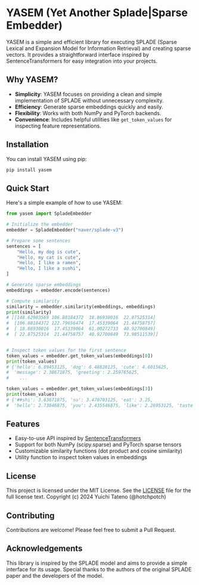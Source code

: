 # YASEM (Yet Another Splade|Sparse Embedder)

YASEM is a simple and efficient library for executing SPLADE (Sparse Lexical and Expansion Model for Information Retrieval) and creating sparse vectors. It provides a straightforward interface inspired by SentenceTransformers for easy integration into your projects.

## Why YASEM?

- **Simplicity**: YASEM focuses on providing a clean and simple implementation of SPLADE without unnecessary complexity.
- **Efficiency**: Generate sparse embeddings quickly and easily.
- **Flexibility**: Works with both NumPy and PyTorch backends.
- **Convenience**: Includes helpful utilities like `get_token_values` for inspecting feature representations.

## Installation

You can install YASEM using pip:

```bash
pip install yasem
```

## Quick Start

Here's a simple example of how to use YASEM:

```python
from yasem import SpladeEmbedder

# Initialize the embedder
embedder = SpladeEmbedder("naver/splade-v3")

# Prepare some sentences
sentences = [
    "Hello, my dog is cute",
    "Hello, my cat is cute",
    "Hello, I like a ramen",
    "Hello, I like a sushi",
]

# Generate sparse embeddings
embeddings = embedder.encode(sentences)

# Compute similarity
similarity = embedder.similarity(embeddings, embeddings)
print(similarity)
# [[148.62903569 106.88184372  18.86930016  22.87525314]
#  [106.88184372 122.79656474  17.45339064  21.44758757]
#  [ 18.86930016  17.45339064  61.00272733  40.92700849]
#  [ 22.87525314  21.44758757  40.92700849  73.98511539]]


# Inspect token values for the first sentence
token_values = embedder.get_token_values(embeddings[0])
print(token_values)
# {'hello': 6.89453125, 'dog': 6.48828125, 'cute': 4.6015625,
#  'message': 2.38671875, 'greeting': 2.259765625,
#    ...

token_values = embedder.get_token_values(embeddings[3])
print(token_values)
# {'##shi': 3.63671875, 'su': 3.470703125, 'eat': 3.25,
#  'hello': 2.73046875, 'you': 2.435546875, 'like': 2.26953125, 'taste': 1.8203125,
```

## Features

- Easy-to-use API inspired by [SentenceTransformers](https://sbert.net/)
- Support for both NumPy (scipy.sparse) and PyTorch sparse tensors
- Customizable similarity functions (dot product and cosine similarity)
- Utility function to inspect token values in embeddings

## License

This project is licensed under the MIT License. See the [LICENSE](LICENSE) file for the full license text. Copyright (c) 2024 Yuichi Tateno (@hotchpotch)

## Contributing

Contributions are welcome! Please feel free to submit a Pull Request.

## Acknowledgements

This library is inspired by the SPLADE model and aims to provide a simple interface for its usage. Special thanks to the authors of the original SPLADE paper and the developers of the model.